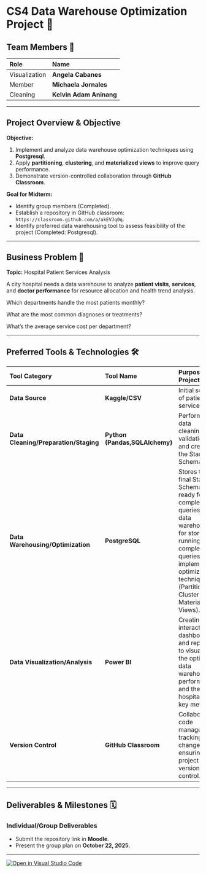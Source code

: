 # CS4 Data Warehouse Optimization Project 🚀

## Team Members 👥

| Role | Name |
| :--- | :--- |
| Visualization | **Angela Cabanes** |
| Member | **Michaela Jornales** |
| Cleaning | **Kelvin Adam Aninang** |

***

## Project Overview & Objective

**Objective:**
1. Implement and analyze data warehouse optimization techniques using **Postgresql**.
2. Apply **partitioning**, **clustering**, and **materialized views** to improve query performance.
3. Demonstrate version-controlled collaboration through **GitHub Classroom**.

**Goal for Midterm:**
* Identify group members (Completed).
* Establish a repository in GitHub classroom: `https://classroom.github.com/a/akEVJq0q`.
* Identify preferred data warehousing tool to assess feasibility of the project (Completed: Postgresql).

***

## Business Problem 🏥

**Topic:** Hospital Patient Services Analysis

A city hospital needs a data warehouse to analyze **patient visits**, **services**, and **doctor performance** for resource allocation and health trend analysis.

Which departments handle the most patients monthly?


What are the most common diagnoses or treatments?


What’s the average service cost per department?

***

## Preferred Tools & Technologies 🛠️

| Tool Category | Tool Name | Purpose in Project |
| :--- | :--- | :--- |
| **Data Source** | **Kaggle/CSV** | Initial source of patient service data.. |
| **Data Cleaning/Preparation/Staging** | **Python (Pandas,SQLAlchemy)** | Performs data cleaning, validation, and creates the Star Schema. |
| **Data Warehousing/Optimization** | **PostgreSQL** | Stores the final Star Schema, ready for complex queries. Core data warehouse for storage, running complex queries, and implementing optimization techniques (Partitioning, Clustering, Materialized Views). |
| **Data Visualization/Analysis** | **Power BI** | Creating interactive dashboards and reports to visualize the optimized data warehouse's performance and the hospital's key metrics. |
| **Version Control** | **GitHub Classroom** | Collaborative code management, tracking changes, and ensuring project version control. |

***

## Deliverables & Milestones 🗓️

### Individual/Group Deliverables
* Submit the repository link in **Moodle**.
* Present the group plan on **October 22, 2025**.

---

[![Open in Visual Studio Code](https://classroom.github.com/assets/open-in-vscode-2e0aaae1b6195c2367325f4f02e2d04e9abb55f0b24a779b69b11b9e10269abc.svg)](https://classroom.github.com/online_ide?assignment_repo_id=21090485&assignment_repo_type=AssignmentRepo)
